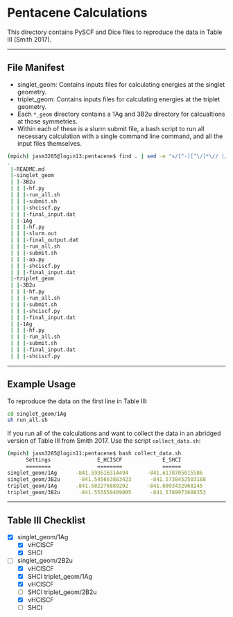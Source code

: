 # Pentacene Calculations

This directory contains PySCF and Dice files to reproduce the data in Table III (Smith 2017).

---
## File Manifest

- singlet_geom: Contains inputs files for calculating energies at the singlet geometry.
- triplet_geom: Contains inputs files for calculating energies at the triplet geometry.
- Each `*_geom` directory contains a 1Ag and 3B2u directory for calcualtions at those symmetries.
- Within each of these is a slurm submit file, a bash script to run all necessary calculation with a single command line command, and all the input files themselves.

```bash
(mpich) jasm3285@login13:pentacene$ find . | sed -e "s/[^-][^\/]*\// |/g" -e "s/|\([^ ]\)/|-\1/"
.
 |-README.md
 |-singlet_geom
 | |-3B2u
 | | |-hf.py
 | | |-run_all.sh
 | | |-submit.sh
 | | |-shciscf.py
 | | |-final_input.dat
 | |-1Ag
 | | |-hf.py
 | | |-slurm.out
 | | |-final_output.dat
 | | |-run_all.sh
 | | |-submit.sh
 | | |-aa.py
 | | |-shciscf.py
 | | |-final_input.dat
 |-triplet_geom
 | |-3B2u
 | | |-hf.py
 | | |-run_all.sh
 | | |-submit.sh
 | | |-shciscf.py
 | | |-final_input.dat
 | |-1Ag
 | | |-hf.py
 | | |-run_all.sh
 | | |-submit.sh
 | | |-final_input.dat
 | | |-shciscf.py
```

---
## Example Usage
To reproduce the data on the first line in Table III:

```bash
cd singlet_geom/1Ag
sh run_all.sh
```

If you run all of the calculations and want to collect the data in an abridged version of 
Table III from Smith 2017. Use the script `collect_data.sh`:

```bash
(mpich) jasm3285@login11:pentacene$ bash collect_data.sh 
      Settings               E_HCISCF             E_SHCI     
      ========               ========             ======     
singlet_geom/1Ag      -841.593616314494      -841.6178705015586
singlet_geom/3B2u      -841.545663883423      -841.5738452503168
triplet_geom/1Ag      -841.582276889202      -841.6093432968245
triplet_geom/3B2u      -841.555559409005      -841.5789973608353
```

---
## Table III Checklist

- [X] singlet_geom/1Ag
  - [X] vHCISCF
  - [X] SHCI
- [ ] singlet_geom/2B2u
  - [X] vHCISCF
  - [X] SHCI
triplet_geom/1Ag  
  - [X] vHCISCF
  - [ ] SHCI
triplet_geom/2B2u  
  - [X] vHCISCF
  - [ ] SHCI